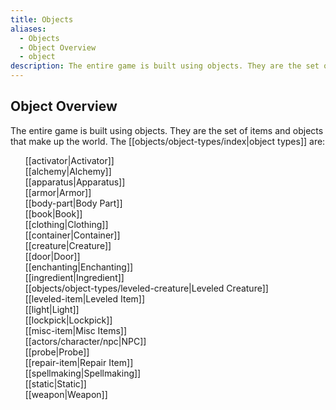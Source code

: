 ```yaml
---
title: Objects
aliases:
  - Objects
  - Object Overview
  - object
description: The entire game is built using objects. They are the set of items and objects that make up the world.
---
```

## Object Overview

The entire game is built using objects. They are the set of items and objects that make up the world. The [[objects/object-types/index|object types]] are:

&nbsp; &nbsp; &nbsp; [[activator|Activator]]  
&nbsp; &nbsp; &nbsp; [[alchemy|Alchemy]]  
&nbsp; &nbsp; &nbsp; [[apparatus|Apparatus]]  
&nbsp; &nbsp; &nbsp; [[armor|Armor]]  
&nbsp; &nbsp; &nbsp; [[body-part|Body Part]]  
&nbsp; &nbsp; &nbsp; [[book|Book]]  
&nbsp; &nbsp; &nbsp; [[clothing|Clothing]]  
&nbsp; &nbsp; &nbsp; [[container|Container]]  
&nbsp; &nbsp; &nbsp; [[creature|Creature]]  
&nbsp; &nbsp; &nbsp; [[door|Door]]  
&nbsp; &nbsp; &nbsp; [[enchanting|Enchanting]]  
&nbsp; &nbsp; &nbsp; [[ingredient|Ingredient]]  
&nbsp; &nbsp; &nbsp; [[objects/object-types/leveled-creature|Leveled Creature]]  
&nbsp; &nbsp; &nbsp; [[leveled-item|Leveled Item]]  
&nbsp; &nbsp; &nbsp; [[light|Light]]  
&nbsp; &nbsp; &nbsp; [[lockpick|Lockpick]]  
&nbsp; &nbsp; &nbsp; [[misc-item|Misc Items]]  
&nbsp; &nbsp; &nbsp; [[actors/character/npc|NPC]]  
&nbsp; &nbsp; &nbsp; [[probe|Probe]]  
&nbsp; &nbsp; &nbsp; [[repair-item|Repair Item]]  
&nbsp; &nbsp; &nbsp; [[spellmaking|Spellmaking]]  
&nbsp; &nbsp; &nbsp; [[static|Static]]  
&nbsp; &nbsp; &nbsp; [[weapon|Weapon]]  
